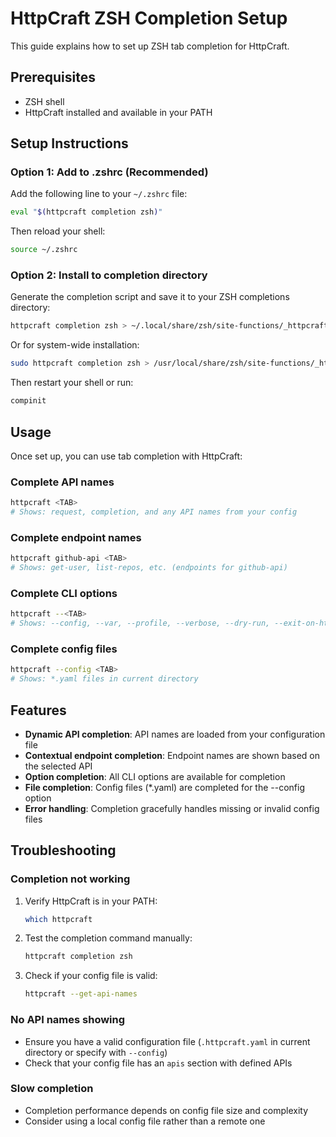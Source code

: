 # HttpCraft ZSH Completion Setup

This guide explains how to set up ZSH tab completion for HttpCraft.

## Prerequisites

- ZSH shell
- HttpCraft installed and available in your PATH

## Setup Instructions

### Option 1: Add to .zshrc (Recommended)

Add the following line to your `~/.zshrc` file:

```bash
eval "$(httpcraft completion zsh)"
```

Then reload your shell:

```bash
source ~/.zshrc
```

### Option 2: Install to completion directory

Generate the completion script and save it to your ZSH completions directory:

```bash
httpcraft completion zsh > ~/.local/share/zsh/site-functions/_httpcraft
```

Or for system-wide installation:

```bash
sudo httpcraft completion zsh > /usr/local/share/zsh/site-functions/_httpcraft
```

Then restart your shell or run:

```bash
compinit
```

## Usage

Once set up, you can use tab completion with HttpCraft:

### Complete API names

```bash
httpcraft <TAB>
# Shows: request, completion, and any API names from your config
```

### Complete endpoint names

```bash
httpcraft github-api <TAB>
# Shows: get-user, list-repos, etc. (endpoints for github-api)
```

### Complete CLI options

```bash
httpcraft --<TAB>
# Shows: --config, --var, --profile, --verbose, --dry-run, --exit-on-http-error, --help, --version
```

### Complete config files

```bash
httpcraft --config <TAB>
# Shows: *.yaml files in current directory
```

## Features

- **Dynamic API completion**: API names are loaded from your configuration file
- **Contextual endpoint completion**: Endpoint names are shown based on the selected API
- **Option completion**: All CLI options are available for completion
- **File completion**: Config files (*.yaml) are completed for the --config option
- **Error handling**: Completion gracefully handles missing or invalid config files

## Troubleshooting

### Completion not working

1. Verify HttpCraft is in your PATH:
   ```bash
   which httpcraft
   ```

2. Test the completion command manually:
   ```bash
   httpcraft completion zsh
   ```

3. Check if your config file is valid:
   ```bash
   httpcraft --get-api-names
   ```

### No API names showing

- Ensure you have a valid configuration file (`.httpcraft.yaml` in current directory or specify with `--config`)
- Check that your config file has an `apis` section with defined APIs

### Slow completion

- Completion performance depends on config file size and complexity
- Consider using a local config file rather than a remote one 